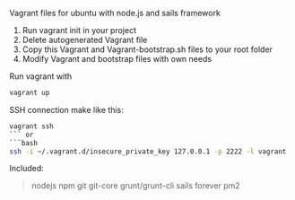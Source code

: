 Vagrant files for ubuntu with node.js and sails framework

1. Run vagrant init in your project
2. Delete autogenerated Vagrant file
3. Copy this Vagrant and Vagrant-bootstrap.sh files to your root folder
4. Modify Vagrant and bootstrap files with own needs

Run vagrant with
```bash
vagrant up
```
SSH connection make like this:
```bash
vagrant ssh
``` or 
```bash 
ssh -i ~/.vagrant.d/insecure_private_key 127.0.0.1 -p 2222 -l vagrant
```

Included:
> nodejs 
> npm 
> git 
> git-core
> grunt/grunt-cli
> sails
> forever
> pm2
